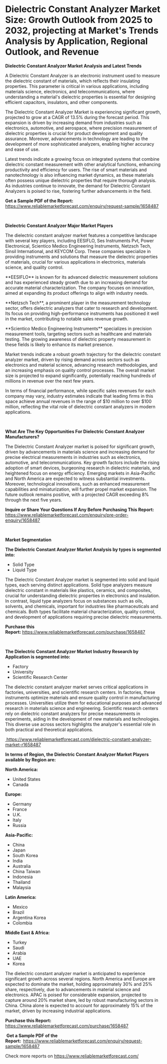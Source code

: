 <p><h1>Dielectric Constant Analyzer Market Size: Growth Outlook from 2025 to 2032, projecting at Market's Trends Analysis by Application, Regional Outlook, and Revenue</h1></p><p><strong>Dielectric Constant Analyzer Market Analysis and Latest Trends</strong></p>
<p><p>A Dielectric Constant Analyzer is an electronic instrument used to measure the dielectric constant of materials, which reflects their insulating properties. This parameter is critical in various applications, including materials science, electronics, and telecommunications, where understanding a material's dielectric properties is essential for designing efficient capacitors, insulators, and other components.</p><p>The Dielectric Constant Analyzer Market is experiencing significant growth, projected to grow at a CAGR of 13.5% during the forecast period. This expansion is driven by increasing demand from industries such as electronics, automotive, and aerospace, where precision measurement of dielectric properties is crucial for product development and quality assurance. Moreover, advancements in technology are leading to the development of more sophisticated analyzers, enabling higher accuracy and ease of use.</p><p>Latest trends indicate a growing focus on integrated systems that combine dielectric constant measurement with other analytical functions, enhancing productivity and efficiency for users. The rise of smart materials and nanotechnology is also influencing market dynamics, as these materials often possess unique dielectric properties that require thorough analysis. As industries continue to innovate, the demand for Dielectric Constant Analyzers is poised to rise, fostering further advancements in the field.</p></p>
<p><strong>Get a Sample PDF of the Report:&nbsp;</strong> <a href="https://www.reliablemarketforecast.com/enquiry/request-sample/1658487?utm_campaign=3352&utm_medium=2&utm_source=Github&utm_content=ia&utm_term=23032025&utm_id=dielectric-constant-analyzer">https://www.reliablemarketforecast.com/enquiry/request-sample/1658487</a></p>
<p>&nbsp;</p>
<p><strong>Dielectric Constant Analyzer Major Market Players</strong></p>
<p><p>The dielectric constant analyzer market features a competitive landscape with several key players, including EESIFLO, Ses Instruments Pvt, Power Electronical, Scientico Medico Engineering Instruments, Netzsch Tech, Sinsil International, and KEYCOM Corp. These companies specialize in providing instruments and solutions that measure the dielectric properties of materials, crucial for various applications in electronics, materials science, and quality control.</p><p>**EESIFLO** is known for its advanced dielectric measurement solutions and has experienced steady growth due to an increasing demand for accurate material characterization. The company focuses on innovation, aimed at expanding its product offerings to align with industry needs.</p><p>**Netzsch Tech**, a prominent player in the measurement technology sector, offers dielectric analyzers that cater to research and development. Its focus on providing high-performance instruments has positioned it well in the market, contributing to notable sales revenue growth.</p><p>**Scientico Medico Engineering Instruments** specializes in precision measurement tools, targeting sectors such as healthcare and materials testing. The growing awareness of dielectric property measurement in these fields is likely to enhance its market presence.</p><p>Market trends indicate a robust growth trajectory for the dielectric constant analyzer market, driven by rising demand across sectors such as electronics and material science, advancing research methodologies, and an increasing emphasis on quality control processes. The overall market size is projected to expand significantly, potentially reaching hundreds of millions in revenue over the next few years.</p><p>In terms of financial performance, while specific sales revenues for each company may vary, industry estimates indicate that leading firms in this space achieve annual revenues in the range of $10 million to over $100 million, reflecting the vital role of dielectric constant analyzers in modern applications. </p></p>
<p>&nbsp;</p>
<p><strong>What Are The Key Opportunities For Dielectric Constant Analyzer Manufacturers?</strong></p>
<p><p>The Dielectric Constant Analyzer market is poised for significant growth, driven by advancements in materials science and increasing demand for precise electrical measurements in industries such as electronics, automotive, and telecommunications. Key growth factors include the rising adoption of smart devices, burgeoning research in dielectric materials, and heightened focus on energy efficiency. Emerging markets in Asia-Pacific and North America are expected to witness substantial investments. Moreover, technological innovations, such as enhanced measurement capabilities and miniaturization, will further propel market expansion. The future outlook remains positive, with a projected CAGR exceeding 8% through the next five years.</p></p>
<p><strong>Inquire or Share Your Questions If Any Before Purchasing This Report:</strong> <a href="https://www.reliablemarketforecast.com/enquiry/pre-order-enquiry/1658487?utm_campaign=3352&utm_medium=2&utm_source=Github&utm_content=ia&utm_term=23032025&utm_id=dielectric-constant-analyzer">https://www.reliablemarketforecast.com/enquiry/pre-order-enquiry/1658487</a></p>
<p>&nbsp;</p>
<p><strong>Market Segmentation</strong></p>
<p><strong>The Dielectric Constant Analyzer Market Analysis by types is segmented into:</strong></p>
<p><ul><li>Solid Type</li><li>Liquid Type</li></ul></p>
<p><p>The Dielectric Constant Analyzer market is segmented into solid and liquid types, each serving distinct applications. Solid type analyzers measure dielectric constant in materials like plastics, ceramics, and composites, crucial for understanding dielectric properties in electronics and insulation. In contrast, liquid type analyzers focus on substances such as oils, solvents, and chemicals, important for industries like pharmaceuticals and chemicals. Both types facilitate material characterization, quality control, and development of applications requiring precise dielectric measurements.</p></p>
<p><strong>Purchase this Report:&nbsp;</strong><a href="https://www.reliablemarketforecast.com/purchase/1658487?utm_campaign=3352&utm_medium=2&utm_source=Github&utm_content=ia&utm_term=23032025&utm_id=dielectric-constant-analyzer">https://www.reliablemarketforecast.com/purchase/1658487</a></p>
<p>&nbsp;</p>
<p><strong>The Dielectric Constant Analyzer Market Industry Research by Application is segmented into:</strong></p>
<p><ul><li>Factory</li><li>University</li><li>Scientific Research Center</li></ul></p>
<p><p>The dielectric constant analyzer market serves critical applications in factories, universities, and scientific research centers. In factories, these instruments optimize materials and ensure quality control in manufacturing processes. Universities utilize them for educational purposes and advanced research in materials science and engineering. Scientific research centers rely on dielectric constant analyzers for precise measurements in experiments, aiding in the development of new materials and technologies. This diverse use across sectors highlights the analyzer's essential role in both practical and theoretical applications.</p></p>
<p><a href="https://www.reliablemarketforecast.com/dielectric-constant-analyzer-market-r1658487?utm_campaign=3352&utm_medium=2&utm_source=Github&utm_content=ia&utm_term=23032025&utm_id=dielectric-constant-analyzer">&nbsp;https://www.reliablemarketforecast.com/dielectric-constant-analyzer-market-r1658487</a></p>
<p><strong>In terms of Region, the Dielectric Constant Analyzer Market Players available by Region are:</strong></p>
<p>
    <p> <strong> North America: </strong>
        <ul>
            <li>United States</li>
            <li>Canada</li>
        </ul>
        </p> 
    <p> <strong> Europe: </strong>
        <ul>
            <li>Germany</li>
            <li>France</li>
            <li>U.K.</li>
            <li>Italy</li>
            <li>Russia</li>
        </ul>
        </p> 
    <p> <strong> Asia-Pacific: </strong>
        <ul>
            <li>China</li>
            <li>Japan</li>
            <li>South Korea</li>
            <li>India</li>
            <li>Australia</li>
            <li>China Taiwan</li>
            <li>Indonesia</li>
            <li>Thailand</li>
            <li>Malaysia</li>
        </ul>
        </p> 
    <p> <strong> Latin America: </strong>
        <ul>
            <li>Mexico</li>
            <li>Brazil</li>
            <li>Argentina Korea</li>
            <li>Colombia</li>
        </ul>
        </p> 
    <p> <strong> Middle East & Africa: </strong>
        <ul>
            <li>Turkey</li>
            <li>Saudi</li>
            <li>Arabia</li>
            <li>UAE</li>
            <li>Korea</li>
        </ul>
    </p>
    </p>
<p><p>The dielectric constant analyzer market is anticipated to experience significant growth across several regions. North America and Europe are expected to dominate the market, holding approximately 30% and 25% share, respectively, due to advancements in material science and electronics. APAC is poised for considerable expansion, projected to capture around 20% market share, led by robust manufacturing sectors in China. China alone is expected to account for approximately 15% of the market, driven by increasing industrial applications.</p></p>
<p><strong>Purchase this Report: </strong><a href="https://www.reliablemarketforecast.com/purchase/1658487?utm_campaign=3352&utm_medium=2&utm_source=Github&utm_content=ia&utm_term=23032025&utm_id=dielectric-constant-analyzer">https://www.reliablemarketforecast.com/purchase/1658487</a></p>
<p>&nbsp;<strong>Get a Sample PDF of the Report:&nbsp;&nbsp;</strong><a href="https://www.reliablemarketforecast.com/enquiry/request-sample/1658487?utm_campaign=3352&utm_medium=2&utm_source=Github&utm_content=ia&utm_term=23032025&utm_id=dielectric-constant-analyzer">https://www.reliablemarketforecast.com/enquiry/request-sample/1658487</a></p>
<p><strong></strong></p>
<p>Check more reports on <a href="https://www.reliablemarketforecast.com/?utm_campaign=3352&utm_medium=2&utm_source=Github&utm_content=ia&utm_term=23032025&utm_id=dielectric-constant-analyzer">https://www.reliablemarketforecast.com/</a></p>